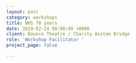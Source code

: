```yaml
---
layout: post
category: workshops
title: NHS 70 years
date: 2019-02-24 00:00:00 +0000
client: Bounce Theatre / Charity Anstee Bridge
role: 'Workshop Facilitator '
project_page: false

---
```

